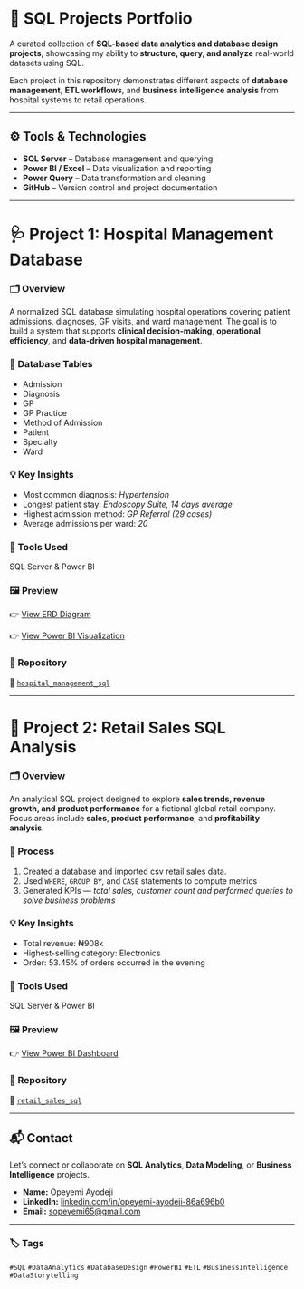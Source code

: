 # 🧠 SQL Projects Portfolio  

A curated collection of **SQL-based data analytics and database design projects**, showcasing my ability to **structure, query, and analyze** real-world datasets using SQL.  

Each project in this repository demonstrates different aspects of **database management**, **ETL workflows**, and **business intelligence analysis** from hospital systems to retail operations.  

---

## ⚙️ Tools & Technologies  
- **SQL Server** – Database management and querying  
- **Power BI / Excel** – Data visualization and reporting  
- **Power Query** – Data transformation and cleaning  
- **GitHub** – Version control and project documentation  

---

# 🩺 Project 1: Hospital Management Database  

### 🗂️ Overview  
A normalized SQL database simulating hospital operations covering patient admissions, diagnoses, GP visits, and ward management. The goal is to build a system that supports **clinical decision-making**, **operational efficiency**, and **data-driven hospital management**.  

### 🧱 Database Tables  
- Admission  
- Diagnosis  
- GP  
- GP Practice  
- Method of Admission  
- Patient  
- Specialty  
- Ward  

### 💡 Key Insights  
- Most common diagnosis: *Hypertension*  
- Longest patient stay: *Endoscopy Suite, 14 days average*  
- Highest admission method: *GP Referral (29 cases)*  
- Average admissions per ward: *20*  

### 🧰 Tools Used  
SQL Server & Power BI  

### 🖼️ Preview  

👉 [View ERD Diagram](https://drive.google.com/file/d/1zE87fWG0Xk6OdTz2y1oD4Bd-UF9bUyLI/view?usp=sharing)  

👉 [View Power BI Visualization](https://app.powerbi.com/view?r=eyJrIjoiN2I5MDhhM2QtYjY0Ny00NWMwLWJlNzUtYzM5YzlkNGUxNTllIiwidCI6ImRkYjk1YzMwLWU3OWUtNDdiNy05YTVmLWE0MmNkZDljOTk5ZCJ9)  

### 📂 Repository  

📁 [`hospital_management_sql`](https://github.com/Opelobami/Healthy-Life-Hospitals-DB)

---

# 🏬 Project 2: Retail Sales SQL Analysis  

### 🗂️ Overview  
An analytical SQL project designed to explore **sales trends, revenue growth, and product performance** for a fictional global retail company.  
Focus areas include **sales**, **product performance**, and **profitability analysis**.  

### 🧮 Process  
1. Created a database and imported csv retail sales data.  
2. Used `WHERE`, `GROUP BY`, and `CASE` statements to compute metrics  
3. Generated KPIs — *total sales, customer count and performed queries to solve business problems*  

### 💡 Key Insights  
- Total revenue: ₦908k  
- Highest-selling category: Electronics  
- Order: 53.45% of orders occurred in the evening  

### 🧰 Tools Used  
SQL Server & Power BI 

### 🖼️ Preview  

👉 [View Power BI Dashboard](https://app.powerbi.com/view?r=eyJrIjoiYzdjZjM4OGYtNzlmOS00ODdkLWI1YjMtZmRiNGM4NzViNzRjIiwidCI6ImRkYjk1YzMwLWU3OWUtNDdiNy05YTVmLWE0MmNkZDljOTk5ZCJ9)  

### 📂 Repository  

📁 [`retail_sales_sql`](https://github.com/Opelobami/Retail-Sales-Analysis)

---

## 📬 Contact  

Let’s connect or collaborate on **SQL Analytics**, **Data Modeling**, or **Business Intelligence** projects.  

- **Name:** Opeyemi Ayodeji  
- **LinkedIn:** [linkedin.com/in/opeyemi-ayodeji-86a696b0](https://www.linkedin.com/in/opeyemi-ayodeji-86a696b0/)  
- **Email:** sopeyemi65@gmail.com  

---

### 🏷️ Tags  
`#SQL` `#DataAnalytics` `#DatabaseDesign` `#PowerBI` `#ETL` `#BusinessIntelligence` `#DataStorytelling`
